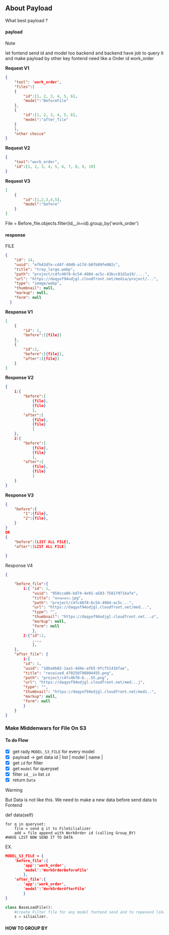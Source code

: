 ## About Payload
What best payload ? 
#### payload

> [!NOTE]
> let fontend send id and model too backend and backend have job to query it and make payload by other key fontend need like a Order id work_order

**Request V1**
```JSON
{
	"tool": 'work_order',
	"files":[
	{
		"id":[1, 2, 3, 4, 5, 6],
		"model":"BeforeFile"
	},
	{
		"id":[1, 2, 3, 4, 5, 6],
		"model":"after_file"
	}
	],
	"other choice"
}
```

**Request V2**
```JSON
{
	"tool":"work_order",
	"id":[1, 2, 3, 4, 5, 6, 7, 8, 9, 10]
}
```

**Request V3**
```JSON
[
	{
		"id":[1,2,3,4,5],
		"model":"before"
	}
]
```

File = Before_file.objects.filter(id__in=id).group_by('work_order')
#### response
FILE
```JSON
{
    "id": 14,
    "uuid": "efb43dfe-cd4f-40d0-a17d-b0fb89fe002c",
    "title": "tray_large.webp",
    "path": "project/c4fc46f8-6c54-4984-ac5c-43bcc81d1a19/....",
    "url": "https://daqyof94odjgl.cloudfront.net/media/project/...",
    "type": "image/webp",
    "thumbnail": null,
    "markup": null,
    "form": null
  }
```
**Response V1**
```JSON
[
	{
		"id": 1,
		"before":[{file}]
	},
	{
		"id":2,
		"before":[{file}],
		"after":[{file}]
	}
]
```
**Response V2**
```JSON
{
	1:{
		"before":[
			{file},
			{file}
			],
		"after":[
			{file},
			{file}
			]
	},
	2:{
		"before":[
			{file},
			{file}
			],
		"after":[
			{file},
			{file}
			]
	}
}
```
**Response V3**
```JSON
{
	"before":{
		"1":{file},
		"2":{file},
	}
}
OR 
{
	"before":[LIST ALL FILE],
	"after":[LIST ALL FILE]
	
}

```
Response V4
```JSON
{

	"before_file":{
		1:{ "id": 1,
			"uuid": "958cca06-bd74-4e91-a583-758179716afe",
			"title": "พยามกครง.jpg",
			"path": "project/c4fc46f8-6c54-4984-ac5c...",
			"url": "https://daqyof94odjgl.cloudfront.net/med...",
			"type": "",
			"thumbnail": "https://daqyof94odjgl.cloudfront.net...o",
			"markup": null,
			"form": null 
			},
		2:{"id":2,
			...,
			},
	},
	"after_file": {
		1:{
		"id": 1,
		"uuid": "18ba4b82-1aa1-4d4e-af65-9fcf51416fae",
		"title": "received_470250798804455.png",
		"path": "project/c4fc46f8-6...55.png",	
		"url": "https://daqyof94odjgl.cloudfront.net/med...j",
		"type": "",
		"thumbnail": "https://daqyof94odjgl.cloudfront.net/medi..",
		"markup": null,
		"form": null
		}
	}
}
```
### Make Middenwars for File On S3
#### To do Flow

- [x] get rady `MODEL_S3_FILE` for every model
- [x] payload -> get data
	id    | list |
	model | name |
- [x] get `id` for filter
- [x] get `model` for queryset
- [x] filter `id__in` list `id`
- [x] return `Data`

> [!warning]
> But Data is not like this. We need to make a new data before send data to Fontend

def data(self)
```flow
for q in queryset:
	file = send q it to FileSilializer 
	add = file append with WorkOrder id (calling Group_BY)
#HAVE LIST NOW SEND IT TO DATA
```

EX.
```JSON
MODEL_S3_FILE = {
	'before_file':{
		'app':'work_order',
		'model':'WorkOrderBeforeFile'
		},
	'after_file':{
		'app':'work_order',
		'model':'WorkOrderAfterFile'
		}	
}
```

```python
class BaseLoadFile():
	#create Filter file for any model fontend send and to repesend like order 
	s = siliailzer.
```

#### HOW TO GROUP BY

